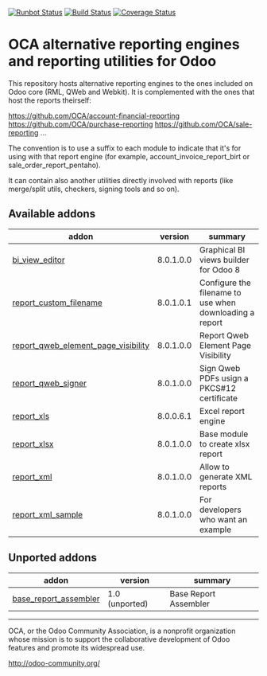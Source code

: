 [![Runbot Status](https://runbot.odoo-community.org/runbot/badge/flat/143/8.0.svg)](https://runbot.odoo-community.org/runbot/repo/github-com-oca-reporting-engine-143)
[![Build Status](https://travis-ci.org/zeroincombenze/reporting-engine.svg?branch=8.0)](https://travis-ci.org/zeroincombenze/reporting-engine)
[![Coverage Status](https://img.shields.io/coveralls/zeroincombenze/reporting-engine.svg)](https://coveralls.io/r/zeroincombenze/reporting-engine?branch=8.0)

OCA alternative reporting engines and reporting utilities for Odoo
==================================================================

This repository hosts alternative reporting engines to the ones included on Odoo core (RML, QWeb and Webkit). It is complemented with the ones that host the reports theirself:

https://github.com/OCA/account-financial-reporting
https://github.com/OCA/purchase-reporting
https://github.com/OCA/sale-reporting
...

The convention is to use a suffix to each module to indicate that it's for using with that report engine (for example, account_invoice_report_birt or sale_order_report_pentaho).

It can contain also another utilities directly involved with reports (like merge/split utils, checkers, signing tools and so on).

[//]: # (addons)
Available addons
----------------
addon | version | summary
--- | --- | ---
[bi_view_editor](bi_view_editor/) | 8.0.1.0.0 | Graphical BI views builder for Odoo 8
[report_custom_filename](report_custom_filename/) | 8.0.1.0.1 | Configure the filename to use when downloading a report
[report_qweb_element_page_visibility](report_qweb_element_page_visibility/) | 8.0.1.0.0 | Report Qweb Element Page Visibility
[report_qweb_signer](report_qweb_signer/) | 8.0.1.0.0 | Sign Qweb PDFs usign a PKCS#12 certificate
[report_xls](report_xls/) | 8.0.0.6.1 | Excel report engine
[report_xlsx](report_xlsx/) | 8.0.1.0.0 | Base module to create xlsx report
[report_xml](report_xml/) | 8.0.1.0.0 | Allow to generate XML reports
[report_xml_sample](report_xml_sample/) | 8.0.1.0.0 | For developers who want an example

Unported addons
---------------
addon | version | summary
--- | --- | ---
[base_report_assembler](base_report_assembler/) | 1.0 (unported) | Base Report Assembler

[//]: # (end addons)

----

OCA, or the Odoo Community Association, is a nonprofit organization whose 
mission is to support the collaborative development of Odoo features and 
promote its widespread use.

http://odoo-community.org/
